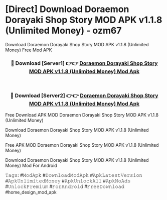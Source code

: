 # [Direct] Download Doraemon Dorayaki Shop Story MOD APK v1.1.8 (Unlimited Money) - ozm67
Download Doraemon Dorayaki Shop Story MOD APK v1.1.8 (Unlimited Money) Free Mod APK

<div align="center">
<h3>🔴 Download [Server1] 👉👉 <a href="https://apk-comot.site?title=Doraemon_Dorayaki_Shop_Story_MOD_APK_v1.1.8_(Unlimited_Money)">Doraemon Dorayaki Shop Story MOD APK v1.1.8 (Unlimited Money) Mod Apk</a></h3><br>

<h3>🔴 Download [Server2] 👉👉 <a href="https://apk-comot.site?title=Doraemon_Dorayaki_Shop_Story_MOD_APK_v1.1.8_(Unlimited_Money)">Doraemon Dorayaki Shop Story MOD APK v1.1.8 (Unlimited Money) Mod Apk</a></h3>
</div>


Free Download APK MOD Doraemon Dorayaki Shop Story MOD APK v1.1.8 (Unlimited Money)

Download Doraemon Dorayaki Shop Story MOD APK v1.1.8 (Unlimited Money) 

Free APK MOD Doraemon Dorayaki Shop Story MOD APK v1.1.8 (Unlimited Money) 

Download Doraemon Dorayaki Shop Story MOD APK v1.1.8 (Unlimited Money) Mod For Android

𝚃𝚊𝚐𝚜: #𝙼𝚘𝚍𝙰𝚙𝚔 #𝙳𝚘𝚠𝚗𝚕𝚘𝚊𝚍𝙼𝚘𝚍𝙰𝚙𝚔 #𝙰𝚙𝚔𝙻𝚊𝚝𝚎𝚜𝚝𝚅𝚎𝚛𝚜𝚒𝚘𝚗 #𝙰𝚙𝚔𝚄𝚗𝚕𝚒𝚖𝚒𝚝𝚎𝚍𝙼𝚘𝚗𝚎𝚢 #𝙰𝚙𝚔𝚄𝚗𝚕𝚘𝚌𝚔𝙰𝚕𝚕 #𝙰𝚙𝚔𝙽𝚘𝙰𝚍𝚜 #𝚄𝚗𝚕𝚘𝚌𝚔𝙿𝚛𝚎𝚖𝚒𝚞𝚖 #𝙵𝚘𝚛𝙰𝚗𝚍𝚛𝚘𝚒𝚍 #𝙵𝚛𝚎𝚎𝙳𝚘𝚠𝚗𝚕𝚘𝚊𝚍 #home_design_mod_apk